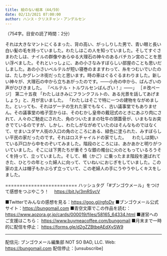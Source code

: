 ```yaml
---
title: 絵のない絵本（44/59）
date: 02/13/2021 07:00:00
author: ハンス・クリスチャン・アンデルセン
---
```


（754字。目安の読了時間：2分）

それは大きなマントにくるまった、背の高い、がっしりした男で、青い眼と長い白い髪の毛を持っていました。わたしはこの人を知っていました。そしてすぐさまわたしは、ナイルの群像やあらゆる大理石の神々のあるバチカン宮のことを思い浮べました。それといっしょに、あの小さなみすぼらしい部屋のことも思いだしました。あの小さいベルテルが短い寝巻のまますわって、糸をつむいでいたのは、たしかグレンネ街だったと思います。時の車はぐるぐるまわりました。新しい神々が、大理石の中から立ちあがったのです。――小舟の中から、ばんざいの声がひびきました。 『ベルテル・トルワルセンばんざい！』――」 ［＃改ページ］ 第二十五夜 「わたしはきみにフランクフルトの、ある光景を話してあげましょう」と、月が言いました。 「わたしはそこで特に一つの建物をながめました。といっても、それはゲーテの生れた家でもなく、古い議事堂でもありません。その議事堂の格子窓からは、そのむかし皇帝の戴冠式のときにあぶり肉にされて、人々のご馳走にされた、角のついたままの牡牛の頭蓋骨が、いまもなお突きでているのですが、しかし、わたしがながめていたのはそんなものではなくて、せまいユダヤ人街の入口の角のところにある、緑色に塗られた、みすぼらしい平民の家だったのです。それはロスチャイルドの家でした。 　わたしは開いている戸口から中をのぞいてみました。階段のところには、あかあかと明りがついていました。そこには下男たちが重そうな銀の燭台に火のともっているろうそくを持って、立っていました。そして、轎（かご）に乗ったまま階段を運ばれてきた、ひとりの年とった婦人に向って、ていねいにおじぎをしていました。この家の主人は帽子もかぶらず立っていて、この老婦人の手にうやうやしくキスをしました。

=========================
ハッシュタグ「#ブンゴウメール」をつけて感想をつぶやこう！　
https://bit.ly/3mRSvcV

■Twitterでみんなの感想を見る：https://goo.gl/rgfoDv
■ブンゴウメール公式サイト：https://bungomail.com
■青空文庫でこの作品を読む：https://www.aozora.gr.jp/cards/000019/files/58165_64334.html
■運営へのご支援はこちら： https://www.buymeacoffee.com/bungomail
■月末まで一時的に配信を停止： https://forms.gle/d2gZZBtbeAEdXySW9

-------
配信元: ブンゴウメール編集部
NOT SO BAD, LLC.
Web: https://bungomail.com
配信停止：[unsubscribe]

